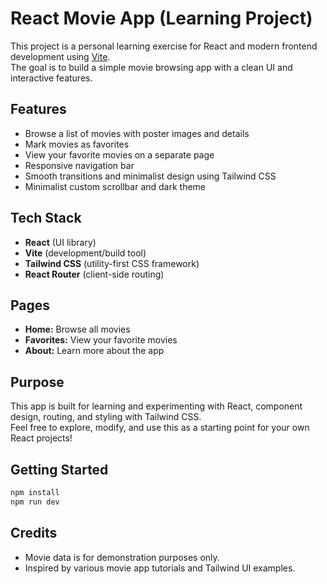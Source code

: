 # React Movie App (Learning Project)

This project is a personal learning exercise for React and modern frontend development using [Vite](https://vitejs.dev/).  
The goal is to build a simple movie browsing app with a clean UI and interactive features.

## Features

- Browse a list of movies with poster images and details
- Mark movies as favorites
- View your favorite movies on a separate page
- Responsive navigation bar
- Smooth transitions and minimalist design using Tailwind CSS
- Minimalist custom scrollbar and dark theme

## Tech Stack

- **React** (UI library)
- **Vite** (development/build tool)
- **Tailwind CSS** (utility-first CSS framework)
- **React Router** (client-side routing)

## Pages

- **Home:** Browse all movies
- **Favorites:** View your favorite movies
- **About:** Learn more about the app

## Purpose

This app is built for learning and experimenting with React, component design, routing, and styling with Tailwind CSS.  
Feel free to explore, modify, and use this as a starting point for your own React projects!

## Getting Started

```bash
npm install
npm run dev
```

## Credits

- Movie data is for demonstration purposes only.
- Inspired by various movie app tutorials and Tailwind UI examples.
